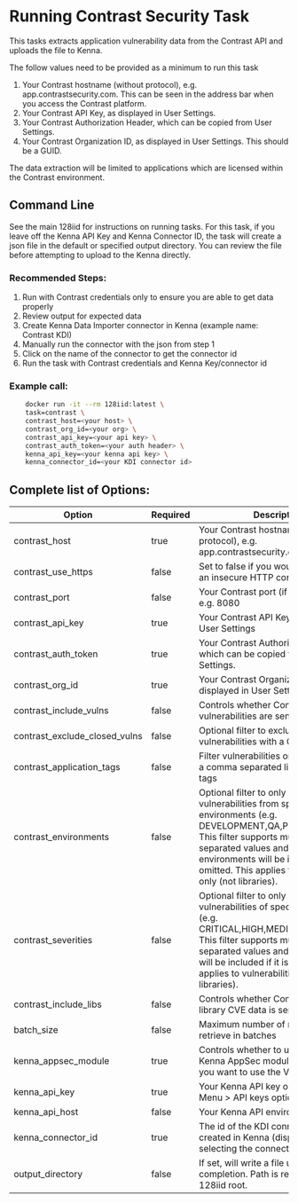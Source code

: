 # Running Contrast Security Task

This tasks extracts application vulnerability data from the Contrast API and uploads the file to Kenna.

The follow values need to be provided as a minimum to run this task

1. Your Contrast hostname (without protocol), e.g. app.contrastsecurity.com. This can be seen in the address bar when you access the Contrast platform.
1. Your Contrast API Key, as displayed in User Settings.
1. Your Contrast Authorization Header, which can be copied from User Settings.
1. Your Contrast Organization ID, as displayed in User Settings. This should be a GUID.

The data extraction will be limited to applications which are licensed within the Contrast environment.

## Command Line

See the main 128iid for instructions on running tasks. For this task, if you leave off the Kenna API Key and Kenna Connector ID, the task will create a json file in the default or specified output directory. You can review the file before attempting to upload to the Kenna directly.

### Recommended Steps:

1. Run with Contrast credentials only to ensure you are able to get data properly
1. Review output for expected data
1. Create Kenna Data Importer connector in Kenna (example name: Contrast KDI)
1. Manually run the connector with the json from step 1
1. Click on the name of the connector to get the connector id
1. Run the task with Contrast credentials and Kenna Key/connector id

### Example call:

```bash
    docker run -it --rm 128iid:latest \
    task=contrast \
    contrast_host=<your host> \
    contrast_org_id=<your org> \
    contrast_api_key=<your api key> \
    contrast_auth_token=<your auth header> \
    kenna_api_key=<your kenna api key> \
    kenna_connector_id=<your KDI connector id>
```

## Complete list of Options:

| Option | Required | Description | default |
| --- | --- | --- | --- |
| contrast_host | true | Your Contrast hostname (without protocol), e.g. app.contrastsecurity.com | n/a |
| contrast_use_https | false | Set to false if you would like to force an insecure HTTP connection | true |
| contrast_port | false | Your Contrast port (if on premise), e.g. 8080 | null |
| contrast_api_key | true | Your Contrast API Key, as displayed in User Settings | n/a |
| contrast_auth_token | true | Your Contrast Authorization Header, which can be copied from User Settings. | n/a |
| contrast_org_id | true | Your Contrast Organization ID, as displayed in User Settings | n/a |
| contrast_include_vulns | false | Controls whether Contrast Assess vulnerabilities are sent to Kenna | true |
| contrast_exclude_closed_vulns | false | Optional filter to exclude vulnerabilities with a Closed status | false |
| contrast_application_tags | false | Filter vulnerabilities or libraries using a comma separated list of application tags |  |
| contrast_environments | false | Optional filter to only include vulnerabilities from specific environments (e.g. DEVELOPMENT,QA,PRODUCTION). This filter supports multiple comma separated values and all environments will be included if it is omitted. This applies to vulnerabilities only (not libraries).  |  |
| contrast_severities | false | Optional filter to only include vulnerabilities of specific severities (e.g. CRITICAL,HIGH,MEDIUM,LOW,NOTE). This filter supports multiple comma separated values and all severities will be included if it is omitted. This applies to vulnerabilities only (not libraries). |  |
| contrast_include_libs | false | Controls whether Contrast OSS library CVE data is sent to Kenna | false |
| batch_size | false | Maximum number of records to retrieve in batches | 500 |
| kenna_appsec_module | true | Controls whether to use the newer Kenna AppSec module, set to false if you want to use the VM module | true |
| kenna_api_key | true | Your Kenna API key obtained from the Menu > API keys option | n/a |
| kenna_api_host | false | Your Kenna API environment host | api.denist.dev |
| kenna_connector_id | true | The id of the KDI connector you have created in Kenna (displayed when selecting the connector name) | n/a |
| output_directory | false | If set, will write a file upon completion. Path is relative to the 128iid root. | output/contrast |
